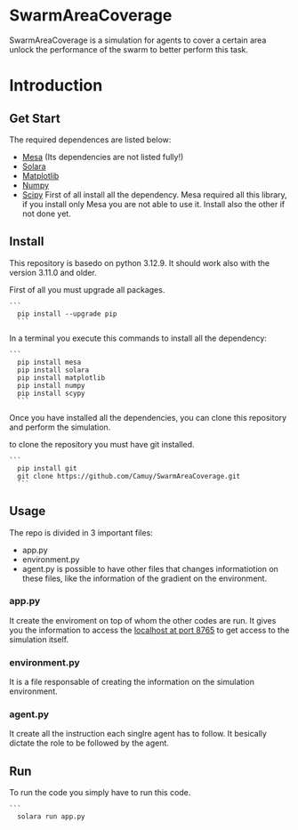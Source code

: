 # SwarmAreaCoverage
SwarmAreaCoverage is a simulation for agents to cover a certain area unlock the performance of the swarm to better perform this task.

# Introduction
## Get Start
The required dependences are listed below:
- [Mesa](https://mesa.readthedocs.io/latest/index.html) (Its dependencies are not listed fully!)
- [Solara](https://solara.dev)
- [Matplotlib](https://matplotlib.org)
- [Numpy](https://numpy.org)
- [Scipy](https://scipy.org)
First of all install all the dependency.
Mesa required all this library, if you install only Mesa you are not able to use it. Install also the other if not done yet.

## Install
This repository is basedo on python 3.12.9. It should work also with the version 3.11.0 and older.

First of all you must upgrade all packages.
<pre><code class="language-bash">```
  pip install --upgrade pip
  ```
</code></pre>
  
In a terminal you execute this commands to install all the dependency:
<pre><code class="language-bash">```
  pip install mesa
  pip install solara
  pip install matplotlib
  pip install numpy
  pip install scypy
  ```
</code></pre>

Once you have installed all the dependencies, you can clone this repository and perform the simulation.

to clone the repository you must have git installed.

<pre><code class="language-bash">```
  pip install git
  git clone https://github.com/Camuy/SwarmAreaCoverage.git
  ```
</code></pre>

## Usage
The repo is divided in 3 important files:
- app.py
- environment.py
- agent.py
is possible to have other files that changes informatiotion on these files, like the information of the gradient on the environment.

### app.py
It create the enviroment on top of whom the other codes are run. It gives you the information to access the [localhost at port 8765](http://localhost:8765) to get access to the simulation itself.

### environment.py
It is a file responsable of creating the information on the simulation environment.

### agent.py
It create all the instruction each singlre agent has to follow. It besically dictate the role to be followed by the agent.

## Run
To run the code you simply have to run this code.
<pre><code class="language-bash">```
  solara run app.py
</code></pre>
